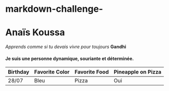 # markdown-challenge-

# Anaïs Koussa #

*Apprends comme si tu devais vivre pour toujours* **Gandhi**



#### Je suis une personne dynamique, souriante et déterminée. ####

| Birthday | Favorite Color | Favorite Food | Pineapple on Pizza |
|  ------- | -------------- | ------------- | -------------------|
|   28/07  |     Bleu       |     Pizza     |    Oui   |





